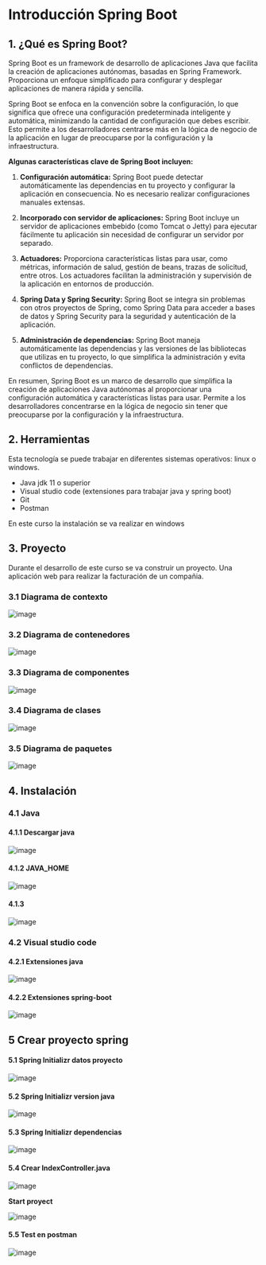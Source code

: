 # Introducción Spring Boot

## 1. ¿Qué es Spring Boot?

Spring Boot es un framework de desarrollo de aplicaciones Java que facilita la creación de aplicaciones autónomas, basadas en Spring Framework. Proporciona un enfoque simplificado para configurar y desplegar aplicaciones de manera rápida y sencilla.

Spring Boot se enfoca en la convención sobre la configuración, lo que significa que ofrece una configuración predeterminada inteligente y automática, minimizando la cantidad de configuración que debes escribir. Esto permite a los desarrolladores centrarse más en la lógica de negocio de la aplicación en lugar de preocuparse por la configuración y la infraestructura.

**Algunas características clave de Spring Boot incluyen:**

1.  **Configuración automática:** Spring Boot puede detectar automáticamente las dependencias en tu proyecto y configurar la aplicación en consecuencia. No es necesario realizar configuraciones manuales extensas.

2.  **Incorporado con servidor de aplicaciones:** Spring Boot incluye un servidor de aplicaciones embebido (como Tomcat o Jetty) para ejecutar fácilmente tu aplicación sin necesidad de configurar un servidor por separado.

3.  **Actuadores:** Proporciona características listas para usar, como métricas, información de salud, gestión de beans, trazas de solicitud, entre otros. Los actuadores facilitan la administración y supervisión de la aplicación en entornos de producción.

4.  **Spring Data y Spring Security:** Spring Boot se integra sin problemas con otros proyectos de Spring, como Spring Data para acceder a bases de datos y Spring Security para la seguridad y autenticación de la aplicación.

5.  **Administración de dependencias:** Spring Boot maneja automáticamente las dependencias y las versiones de las bibliotecas que utilizas en tu proyecto, lo que simplifica la administración y evita conflictos de dependencias.

En resumen, Spring Boot es un marco de desarrollo que simplifica la creación de aplicaciones Java autónomas al proporcionar una configuración automática y características listas para usar. Permite a los desarrolladores concentrarse en la lógica de negocio sin tener que preocuparse por la configuración y la infraestructura.

## 2. Herramientas

Esta tecnología se puede trabajar en diferentes sistemas operativos: linux o windows. 

- Java jdk 11 o superior
- Visual studio code (extensiones para trabajar java y spring boot)
- Git
- Postman

En este curso la instalación se va realizar en windows

## 3. Proyecto

Durante el desarrollo de este curso se va construir un proyecto. Una aplicación web para realizar la facturación de un compañia. 

### 3.1 Diagrama de  contexto

![image](https://github.com/crodrigr/spring-boot-angular-confenalco/assets/31961588/d7a36071-cd6a-4567-acbf-bdc0486cb025)


### 3.2 Diagrama de contenedores

![image](https://github.com/crodrigr/spring-boot-angular-confenalco/assets/31961588/0b5b1d07-e529-45c0-8047-b8ed1cf1e0d2)

### 3.3 Diagrama de componentes

![image](https://github.com/crodrigr/spring-boot-angular-confenalco/assets/31961588/460b2571-1383-4ff4-b9cd-101a2f7fc1a1)


### 3.4 Diagrama de clases

![image](https://github.com/crodrigr/spring-boot-angular-confenalco/assets/31961588/4bcbc67c-73f7-466b-84e1-99a5a4e16e39)

### 3.5 Diagrama de paquetes

![image](https://github.com/crodrigr/spring-boot-angular-confenalco/assets/31961588/2244a073-9f9f-4cbb-875b-9cd3cc265e67)

## 4. Instalación

### 4.1 Java

#### 4.1.1 Descargar java 

![image](https://github.com/crodrigr/spring-boot-angular-confenalco/assets/31961588/95c3716f-95f6-405a-955e-2f2bcdb14740)


#### 4.1.2 JAVA_HOME

![image](https://github.com/crodrigr/spring-boot-angular-confenalco/assets/31961588/a724614b-a23d-454e-a23e-1567b5e5acc2)


#### 4.1.3 
![image](https://github.com/crodrigr/spring-boot-angular-confenalco/assets/31961588/f8ceb2f2-3cf3-44bf-8916-284d78ac9cbd)

### 4.2 Visual studio code

#### 4.2.1 Extensiones java
![image](https://github.com/crodrigr/spring-boot-angular-confenalco/assets/31961588/a9506c4c-07ad-4854-862f-aaacb9fb4461)

#### 4.2.2 Extensiones spring-boot
![image](https://github.com/crodrigr/spring-boot-angular-confenalco/assets/31961588/4b9e17c3-4438-45d3-85eb-84c231004a82)

## 5 Crear proyecto spring

#### 5.1 Spring Initializr datos proyecto

![image](https://github.com/crodrigr/spring-boot-angular-confenalco/assets/31961588/6ddcad9a-63c1-42ff-9344-631bf4fd25eb)

#### 5.2 Spring Initializr version java

![image](https://github.com/crodrigr/spring-boot-angular-confenalco/assets/31961588/d72df756-a80a-4176-995c-21e46d2e2e86)

#### 5.3 Spring Initializr dependencias

![image](https://github.com/crodrigr/spring-boot-angular-confenalco/assets/31961588/4ec25ee6-6b42-4beb-a24b-54c66668ca3a)

#### 5.4 Crear IndexController.java

![image](https://github.com/crodrigr/spring-boot-angular-confenalco/assets/31961588/0ba73406-26db-43c8-a97b-f46b1ba0cfee)

**Start proyect**

![image](https://github.com/crodrigr/spring-boot-angular-confenalco/assets/31961588/bcb7c286-30ca-4866-9d3d-e469346bf6ee)

#### 5.5 Test en postman

![image](https://github.com/crodrigr/spring-boot-angular-confenalco/assets/31961588/05af3fa7-9f0c-4bd2-a391-ea5663103322)

